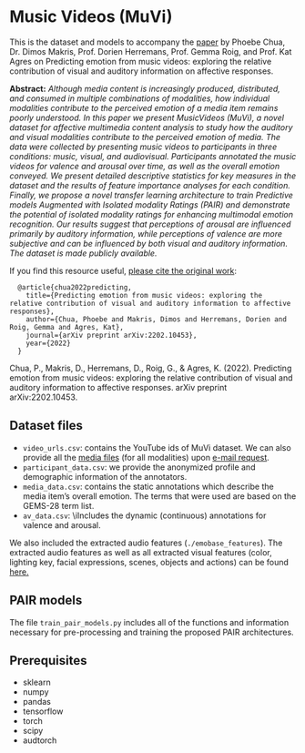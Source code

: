 # Music Videos (MuVi)
This is the dataset and models to accompany the [paper](https://arxiv.org/abs/2202.10453) by Phoebe Chua, Dr. Dimos Makris, Prof. Dorien Herremans, Prof. Gemma Roig, and Prof. Kat Agres on Predicting emotion from music videos: exploring the relative contribution of visual and auditory information on affective responses.

**Abstract:**
_Although media content is increasingly produced, distributed, and consumed in multiple combinations of modalities, how individual modalities contribute to the perceived emotion of a media item remains poorly understood. In this paper we present MusicVideos (MuVi), a novel dataset for affective multimedia content analysis to study how the auditory and visual modalities contribute to the perceived emotion of media. The data were collected by presenting music videos to participants in three conditions: music, visual, and audiovisual. Participants annotated the music videos for valence and arousal over time, as well as the overall emotion conveyed. We present detailed descriptive statistics for key measures in the dataset and the results of feature importance analyses for each condition. Finally, we propose a novel transfer learning architecture to train Predictive models Augmented with Isolated modality Ratings (PAIR) and demonstrate the potential of isolated modality ratings for enhancing multimodal emotion recognition. Our results suggest that perceptions of arousal are influenced primarily by auditory information, while perceptions of valence are more subjective and can be influenced by both visual and auditory information. The dataset is made publicly available._

If you find this resource useful, [please cite the original work](https://arxiv.org/abs/2202.10453):

      @article{chua2022predicting,
        title={Predicting emotion from music videos: exploring the relative contribution of visual and auditory information to affective responses},
        author={Chua, Phoebe and Makris, Dimos and Herremans, Dorien and Roig, Gemma and Agres, Kat},
        journal={arXiv preprint arXiv:2202.10453},
        year={2022}
      }

  Chua, P., Makris, D., Herremans, D., Roig, G., & Agres, K. (2022). Predicting emotion from music videos: exploring the relative contribution of visual and auditory information to affective responses. arXiv preprint arXiv:2202.10453.


## Dataset files
- `video_urls.csv`: contains the YouTube ids of MuVi dataset. We can also provide all the [media files](https://zenodo.org/record/7127775#.Y0Dq1exBxhE) (for all modalities) upon [e-mail request](mailto:dimakr169@gmail.com).
- `participant_data.csv`: we provide the anonymized profile and demographic information of the annotators.
- `media_data.csv`:  contains the static annotations which describe the media item’s overall emotion. The terms that were used are based on the GEMS-28 term list.
- `av_data.csv`: \iIncludes the dynamic (continuous) annotations for valence and arousal.


We also included the extracted audio features (``./emobase_features``). The extracted audio features as well as all extracted visual features (color, lighting key, facial expressions, scenes, objects and actions) can be found [here.](https://zenodo.org/record/7128177)

## PAIR models
The file `train_pair_models.py` includes all of the functions and information necessary for pre-processing and training the proposed PAIR architectures.

## Prerequisites
- sklearn
- numpy
- pandas
- tensorflow
- torch
- scipy
- audtorch
